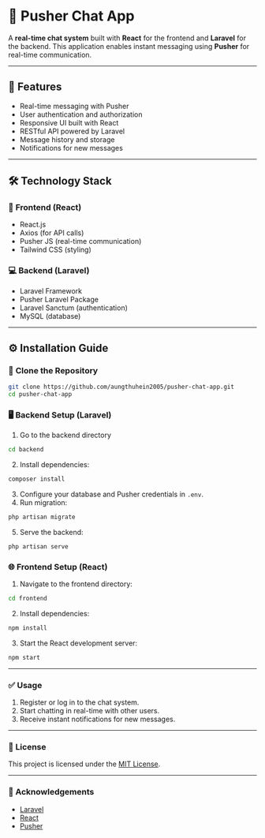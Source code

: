 # 📡 Pusher Chat App

A **real-time chat system** built with **React** for the frontend and **Laravel** for the backend. This application enables instant messaging using **Pusher** for real-time communication.

---

## 🚀 Features

- Real-time messaging with Pusher
- User authentication and authorization
- Responsive UI built with React
- RESTful API powered by Laravel
- Message history and storage
- Notifications for new messages

---

## 🛠️ Technology Stack

### 🔗 **Frontend (React)**
- React.js
- Axios (for API calls)
- Pusher JS (real-time communication)
- Tailwind CSS (styling)

### 💻 **Backend (Laravel)**
- Laravel Framework
- Pusher Laravel Package
- Laravel Sanctum (authentication)
- MySQL (database)

---
## ⚙️ Installation Guide

### 🔧 **Clone the Repository**
```bash
git clone https://github.com/aungthuhein2005/pusher-chat-app.git
cd pusher-chat-app
```
### 🖥️ Backend Setup (Laravel)
1. Go to the backend directory
```bash 
cd backend
```

2. Install dependencies:
```bash 
composer install
```
3. Configure your database and Pusher credentials in `.env`.
4. Run migration:
```bash
php artisan migrate
```
5. Serve the backend:
```bash
php artisan serve
```

### 🌐 Frontend Setup (React)
1. Navigate to the frontend directory:

```bash
cd frontend
```
2. Install dependencies:

```bash
npm install 
```
3. Start the React development server:

```bash
npm start
```
---
### ✅ Usage
1. Register or log in to the chat system.
2. Start chatting in real-time with other users.
3. Receive instant notifications for new messages.
---
### 📜 License
This project is licensed under the [MIT License]().

---
### 🙌 Acknowledgements
- [Laravel](https://laravel.com/)
- [React](https://react.dev/)
- [Pusher](https://pusher.com/)
